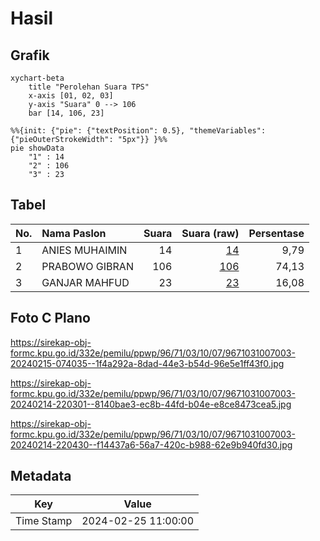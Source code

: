 # Hasil

## Grafik

```mermaid
xychart-beta
    title "Perolehan Suara TPS"
    x-axis [01, 02, 03]
    y-axis "Suara" 0 --> 106
    bar [14, 106, 23]
```

```mermaid
%%{init: {"pie": {"textPosition": 0.5}, "themeVariables": {"pieOuterStrokeWidth": "5px"}} }%%
pie showData
    "1" : 14
    "2" : 106
    "3" : 23
```

## Tabel

| No. | Nama Paslon    | Suara | Suara (raw) | Persentase |
|:--- |:-------------- | -----:| -----------:| ----------:|
| 1   | ANIES MUHAIMIN | 14    | [14][p-1]   | 9,79       |
| 2   | PRABOWO GIBRAN | 106   | [106][p-2]  | 74,13      |
| 3   | GANJAR MAHFUD  | 23    | [23][p-3]   | 16,08      |


[p-1]: https://github.com/gigit-pemilu/pemilu-2024-96-papua-barat-daya/blob/main/pilpres/hitung-suara/sub/96-papua-barat-daya/sub/71-kota-sorong/sub/03-sorong-barat/sub/1007-pal-putih/sub/003-tps/sub/paslon-1.txt
[p-2]: https://github.com/gigit-pemilu/pemilu-2024-96-papua-barat-daya/blob/main/pilpres/hitung-suara/sub/96-papua-barat-daya/sub/71-kota-sorong/sub/03-sorong-barat/sub/1007-pal-putih/sub/003-tps/sub/paslon-2.txt
[p-3]: https://github.com/gigit-pemilu/pemilu-2024-96-papua-barat-daya/blob/main/pilpres/hitung-suara/sub/96-papua-barat-daya/sub/71-kota-sorong/sub/03-sorong-barat/sub/1007-pal-putih/sub/003-tps/sub/paslon-3.txt

## Foto C Plano

https://sirekap-obj-formc.kpu.go.id/332e/pemilu/ppwp/96/71/03/10/07/9671031007003-20240215-074035--1f4a292a-8dad-44e3-b54d-96e5e1ff43f0.jpg

https://sirekap-obj-formc.kpu.go.id/332e/pemilu/ppwp/96/71/03/10/07/9671031007003-20240214-220301--8140bae3-ec8b-44fd-b04e-e8ce8473cea5.jpg

https://sirekap-obj-formc.kpu.go.id/332e/pemilu/ppwp/96/71/03/10/07/9671031007003-20240214-220430--f14437a6-56a7-420c-b988-62e9b940fd30.jpg


## Metadata

| Key        | Value               |
| ---------- | ------------------- |
| Time Stamp | 2024-02-25 11:00:00 |



